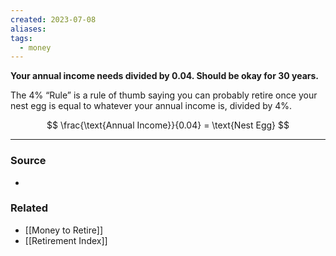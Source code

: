 ```yaml
---
created: 2023-07-08
aliases: 
tags:
  - money
---
```

**Your annual income needs divided by 0.04. Should be okay for 30 years.**

The 4% “Rule” is a rule of thumb saying you can probably retire once your nest egg is equal to whatever your annual income is, divided by 4%.

$$
\frac{\text{Annual Income}}{0.04} = \text{Nest Egg}
$$

---

### Source
- 

### Related
- [[Money to Retire]] 
- [[Retirement Index]]